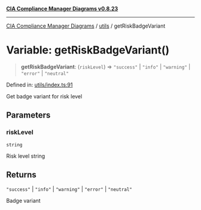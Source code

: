 [**CIA Compliance Manager Diagrams v0.8.23**](../../README.md)

***

[CIA Compliance Manager Diagrams](../../modules.md) / [utils](../README.md) / getRiskBadgeVariant

# Variable: getRiskBadgeVariant()

> **getRiskBadgeVariant**: (`riskLevel`) => `"success"` \| `"info"` \| `"warning"` \| `"error"` \| `"neutral"`

Defined in: [utils/index.ts:91](https://github.com/Hack23/cia-compliance-manager/blob/55488ba3ac0003e4435eb3634b6ab6e9b8b05a9b/src/utils/index.ts#L91)

Get badge variant for risk level

## Parameters

### riskLevel

`string`

Risk level string

## Returns

`"success"` \| `"info"` \| `"warning"` \| `"error"` \| `"neutral"`

Badge variant
